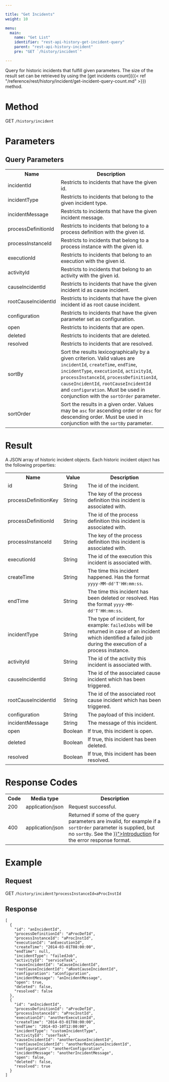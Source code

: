 ```yaml
---

title: "Get Incidents"
weight: 10

menu:
  main:
    name: "Get List"
    identifier: "rest-api-history-get-incident-query"
    parent: "rest-api-history-incident"
    pre: "GET `/history/incident`"

---
```



Query for historic incidents that fulfill given parameters.
The size of the result set can be retrieved by using the [get incidents count]({{< ref "/reference/rest/history/incident/get-incident-query-count.md" >}}) method.


# Method

GET `/history/incident`


# Parameters

## Query Parameters

<table class="table table-striped">
  <tr>
    <th>Name</th>
    <th>Description</th>
  </tr>
  <tr>
    <td>incidentId</td>
    <td>Restricts to incidents that have the given id.</td>
  </tr>
  <tr>
    <td>incidentType</td>
    <td>Restricts to incidents that belong to the given incident type.</td>
  </tr>
  <tr>
    <td>incidentMessage</td>
    <td>Restricts to incidents that have the given incident message.</td>
  </tr>
  <tr>
    <td>processDefinitionId</td>
    <td>Restricts to incidents that belong to a process definition with the given id.</td>
  </tr>
  <tr>
    <td>processInstanceId</td>
    <td>Restricts to incidents that belong to a process instance with the given id.</td>
  </tr>
  <tr>
    <td>executionId</td>
    <td>Restricts to incidents that belong to an execution with the given id.</td>
  </tr>
  <tr>
    <td>activityId</td>
    <td>Restricts to incidents that belong to an activity with the given id.</td>
  </tr>
  <tr>
    <td>causeIncidentId</td>
    <td>Restricts to incidents that have the given incident id as cause incident.</td>
  </tr>
  <tr>
    <td>rootCauseIncidentId</td>
    <td>Restricts to incidents that have the given incident id as root cause incident.</td>
  </tr>
  <tr>
    <td>configuration</td>
    <td>Restricts to incidents that have the given parameter set as configuration.</td>
  </tr>
  <tr>
    <td>open</td>
    <td>Restricts to incidents that are open.</td>
  </tr>
  <tr>
    <td>deleted</td>
    <td>Restricts to incidents that are deleted.</td>
  </tr>
  <tr>
    <td>resolved</td>
    <td>Restricts to incidents that are resolved.</td>
  </tr>
  <tr>
    <td>sortBy</td>
    <td>Sort the results lexicographically by a given criterion. Valid values are
    <code>incidentId</code>, <code>createTime</code>, <code>endTime</code>, <code>incidentType</code>, <code>executionId</code>, <code>activityId</code>, <code>processInstanceId</code>, <code>processDefinitionId</code>, <code>causeIncidentId</code>, <code>rootCauseIncidentId</code> and <code>configuration</code>.
    Must be used in conjunction with the <code>sortOrder</code> parameter.</td>
  </tr>
  <tr>
    <td>sortOrder</td>
    <td>Sort the results in a given order. Values may be <code>asc</code> for ascending order or <code>desc</code> for descending order.
    Must be used in conjunction with the <code>sortBy</code> parameter.</td>
  </tr>
</table>


# Result

A JSON array of historic incident objects.
Each historic incident object has the following properties:

<table class="table table-striped">
  <tr>
    <th>Name</th>
    <th>Value</th>
    <th>Description</th>
  </tr>
  <tr>
    <td>id</td>
    <td>String</td>
    <td>The id of the incident.</td>
  </tr>
  <tr>
    <td>processDefinitionKey</td>
    <td>String</td>
    <td>The key of the process definition this incident is associated with.</td>
  </tr>
  <tr>
    <td>processDefinitionId</td>
    <td>String</td>
    <td>The id of the process definition this incident is associated with.</td>
  </tr>
  <tr>
    <td>processInstanceId</td>
    <td>String</td>
    <td>The key of the process definition this incident is associated with.</td>
  </tr>
  <tr>
    <td>executionId</td>
    <td>String</td>
    <td>The id of the execution this incident is associated with.</td>
  </tr>
  <tr>
    <td>createTime</td>
    <td>String</td>
    <td>The time this incident happened. Has the format <code>yyyy-MM-dd'T'HH:mm:ss</code>.</td>
  </tr>
  <tr>
    <td>endTime</td>
    <td>String</td>
    <td>The time this incident has been deleted or resolved. Has the format <code>yyyy-MM-dd'T'HH:mm:ss</code>.</td>
  </tr>
  <tr>
    <td>incidentType</td>
    <td>String</td>
    <td>The type of incident, for example: <code>failedJobs</code> will be returned in case of an incident which identified a failed job during the execution of a process instance.</td>
  </tr>
  <tr>
    <td>activityId</td>
    <td>String</td>
    <td>The id of the activity this incident is associated with.</td>
  </tr>
  <tr>
    <td>causeIncidentId</td>
    <td>String</td>
    <td>The id of the associated cause incident which has been triggered.</td>
  </tr>
  <tr>
    <td>rootCauseIncidentId</td>
    <td>String</td>
    <td>The id of the associated root cause incident which has been triggered.</td>
  </tr>
  <tr>
    <td>configuration</td>
    <td>String</td>
    <td>The payload of this incident.</td>
  </tr>
  <tr>
    <td>incidentMessage</td>
    <td>String</td>
    <td>The message of this incident.</td>
  </tr>
  <tr>
    <td>open</td>
    <td>Boolean</td>
    <td>If true, this incident is open.</td>
  </tr>
  <tr>
    <td>deleted</td>
    <td>Boolean</td>
    <td>If true, this incident has been deleted.</td>
  </tr>
  <tr>
    <td>resolved</td>
    <td>Boolean</td>
    <td>If true, this incident has been resolved.</td>
  </tr>
</table>


# Response Codes

<table class="table table-striped">
  <tr>
    <th>Code</th>
    <th>Media type</th>
    <th>Description</th>
  </tr>
  <tr>
    <td>200</td>
    <td>application/json</td>
    <td>Request successful.</td>
  </tr>
  <tr>
    <td>400</td>
    <td>application/json</td>
    <td>Returned if some of the query parameters are invalid, for example if a <code>sortOrder</code> parameter is supplied, but no <code>sortBy</code>. See the <a href="{{< ref "/reference/rest/overview/_index.md#error-handling" >}}">Introduction</a> for the error response format.</td>
  </tr>
</table>


# Example

## Request

<!-- TODO: Insert a 'real' example -->
GET <code>/history/incident?processInstanceId=aProcInstId</code>

## Response

    [
      {
        "id": "anIncidentId",
        "processDefinitionId": "aProcDefId",
        "processInstanceId": "aProcInstId",
        "executionId": "anExecutionId",
        "createTime": "2014-03-01T08:00:00",
        "endTime": null,
        "incidentType": "failedJob",
        "activityId": "serviceTask",
        "causeIncidentId": "aCauseIncidentId",
        "rootCauseIncidentId": "aRootCauseIncidentId",
        "configuration": "aConfiguration",
        "incidentMessage": "anIncidentMessage",
        "open": true,
        "deleted": false,
        "resolved": false
      },
      {
        "id": "anIncidentId",
        "processDefinitionId": "aProcDefId",
        "processInstanceId": "aProcInstId",
        "executionId": "anotherExecutionId",
        "createTime": "2014-03-01T08:00:00",
        "endTime": "2014-03-10T12:00:00",
        "incidentType": "customIncidentType",
        "activityId": "userTask",
        "causeIncidentId": "anotherCauseIncidentId",
        "rootCauseIncidentId": "anotherRootCauseIncidentId",
        "configuration": "anotherConfiguration",
        "incidentMessage": "anotherIncidentMessage",
        "open": false,
        "deleted": false,
        "resolved": true
      }
    ]
